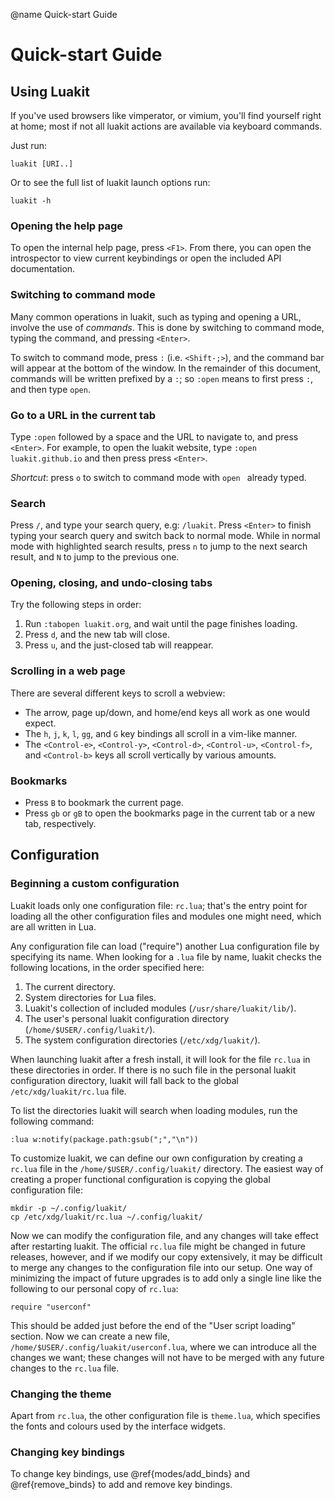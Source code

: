 @name Quick-start Guide

# Quick-start Guide

## Using Luakit

If you've used browsers like vimperator, or vimium, you'll find yourself
right at home; most if not all luakit actions are available via keyboard
commands.

Just run:

    luakit [URI..]

Or to see the full list of luakit launch options run:

    luakit -h

### Opening the help page

To open the internal help page, press `<F1>`. From there, you can open
the introspector to view current keybindings or open the included API
documentation.

### Switching to command mode

Many common operations in luakit, such as typing and opening a URL, involve the
use of _commands_. This is done by switching to command mode, typing the
command, and pressing `<Enter>`.

To switch to command mode, press `:` (i.e. `<Shift-;>`), and the command
bar will appear at the bottom of the window. In the remainder of this document,
commands will be written prefixed by a `:`; so `:open` means to first press
`:`, and then type `open`.

### Go to a URL in the current tab

Type `:open` followed by a space and the URL to navigate to, and press `<Enter>`.
For example, to open the luakit website, type `:open luakit.github.io` and then
press press `<Enter>`.

_Shortcut_: press `o` to switch to command mode with `open ` already typed.

### Search

Press `/`, and type your search query, e.g: `/luakit`. Press `<Enter>`
to finish typing your search query and switch back to normal mode.
While in normal mode with highlighted search results, press `n` to
jump to the next search result, and `N` to jump to the previous one.

### Opening, closing, and undo-closing tabs

Try the following steps in order:

1. Run `:tabopen luakit.org`, and wait until the page finishes loading.
2. Press `d`, and the new tab will close.
3. Press `u`, and the just-closed tab will reappear.

### Scrolling in a web page

There are several different keys to scroll a webview:

 - The arrow, page up/down, and home/end keys all work as one would expect.
 - The `h`, `j`, `k`, `l`, `gg`, and `G` key bindings all scroll in a vim-like manner.
 - The `<Control-e>`, `<Control-y>`, `<Control-d>`, `<Control-u>`,
   `<Control-f>`, and `<Control-b>` keys all scroll vertically by various
   amounts.

### Bookmarks

 - Press `B` to bookmark the current page.
 - Press `gb` or `gB` to open the bookmarks page in the current tab or a
   new tab, respectively.

## Configuration

### Beginning a custom configuration

Luakit loads only one configuration file: `rc.lua`; that's the entry
point for loading all the other configuration files and modules one might need,
which are all written in Lua.

Any configuration file can load ("require") another Lua configuration file by
specifying its name. When looking for a `.lua` file by name, luakit
checks the following locations, in the order specified here:

1. The current directory.
2. System directories for Lua files.
3. Luakit's collection of included modules (`/usr/share/luakit/lib/`).
4. The user's personal luakit configuration directory (`/home/$USER/.config/luakit/`).
5. The system configuration directories (`/etc/xdg/luakit/`).

When launching luakit after a fresh install, it will look for the file
`rc.lua` in these directories in order. If there is no such file in the
personal luakit configuration directory, luakit will fall back to the
global `/etc/xdg/luakit/rc.lua` file.

To list the directories luakit will search when loading modules, run the
following command:

    :lua w:notify(package.path:gsub(";","\n"))

To customize luakit, we can define our own configuration by creating a
`rc.lua` file in the `/home/$USER/.config/luakit/` directory. The easiest
way of creating a proper functional configuration is copying the global
configuration file:

    mkdir -p ~/.config/luakit/
    cp /etc/xdg/luakit/rc.lua ~/.config/luakit/

Now we can modify the configuration file, and any changes will take effect
after restarting luakit. The official `rc.lua` file might be changed in
future releases, however, and if we modify our copy
extensively, it may be difficult to merge any changes to the configuration
file into our setup. One way of minimizing the impact of future upgrades
is to add only a single line like the following to our personal copy of
`rc.lua`:

    require "userconf"

This should be added just before the end of the "User script loading" section.
Now we can create a new file, `/home/$USER/.config/luakit/userconf.lua`,
where we can introduce all the changes we want; these changes will not have to
be merged with any future changes to the `rc.lua` file.

### Changing the theme

Apart from `rc.lua`, the other configuration file is `theme.lua`, which
specifies the fonts and colours used by the interface widgets.

### Changing key bindings

To change key bindings, use @ref{modes/add_binds} and @ref{remove_binds}
to add and remove key bindings.

<!-- vim: et:sw=4:ts=8:sts=4:tw=79 -->
